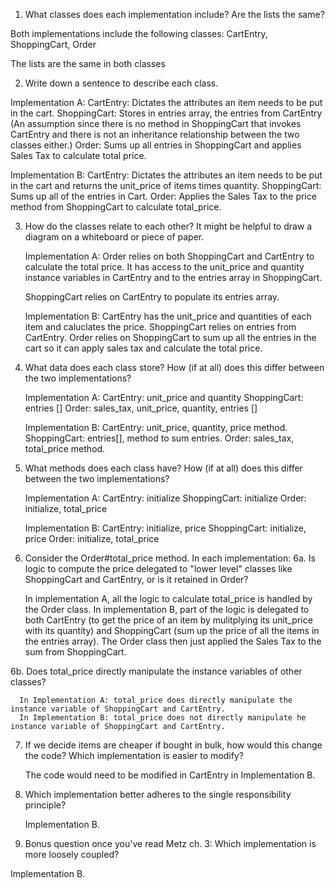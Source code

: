 1. What classes does each implementation include? Are the lists the same?

  Both implementations include the following classes: CartEntry, ShoppingCart, Order

  The lists are the same in both classes

2. Write down a sentence to describe each class.

  Implementation A:
  CartEntry: Dictates the attributes an item needs to be put in the cart.
  ShoppingCart: Stores in entries array, the entries from CartEntry (An assumption since there is no method in ShoppingCart that invokes CartEntry and there is not an inheritance relationship between the two classes either.)
  Order: Sums up all entries in ShoppingCart and applies Sales Tax to calculate total price.

  Implementation B:
  CartEntry: Dictates the attributes an item needs to be put in the cart and returns the unit_price of items times quantity.
  ShoppingCart: Sums up all of the entries in Cart.
  Order: Applies the Sales Tax to the price method from ShoppingCart to calculate total_price.


3. How do the classes relate to each other? It might be helpful to draw a diagram on a whiteboard or piece of paper.

    Implementation A:
    Order relies on both ShoppingCart and CartEntry to calculate the total price. It has access to the unit_price and quantity instance variables in CartEntry and to the entries array in ShoppingCart.

    ShoppingCart relies on CartEntry to populate its entries array.

    Implementation B:
    CartEntry has the unit_price and quantities of each item and caluclates the price.
    ShoppingCart relies on entries from CartEntry.
    Order relies on ShoppingCart to sum up all the entries in the cart so it can apply sales tax and calculate the total price.

4. What data does each class store? How (if at all) does this differ between the two implementations?

    Implementation A:
    CartEntry: unit_price and quantity
    ShoppingCart: entries []
    Order: sales_tax, unit_price, quantity, entries []

    Implementation B:
    CartEntry: unit_price, quantity, price method.
    ShoppingCart: entries[], method to sum entries.
    Order: sales_tax, total_price method.


5. What methods does each class have? How (if at all) does this differ between the two implementations?

    Implementation A:
    CartEntry: initialize
    ShoppingCart: initialize
    Order: initialize, total_price

    Implementation B:
    CartEntry: initialize, price
    ShoppingCart: initialize, price
    Order: initialize, total_price

6. Consider the Order#total_price method. In each implementation:
  6a. Is logic to compute the price delegated to "lower level" classes like ShoppingCart and CartEntry, or is it retained in Order?

    In implementation A, all the logic to calculate total_price is handled by the Order class.
    In implementation B, part of the logic is delegated to both CartEntry (to get the price of an item by mulitplying its unit_price with its quantity) and ShoppingCart (sum up the price of all the items in the entries array). The Order class then just applied the Sales Tax to the sum from ShoppingCart.

  6b. Does total_price directly manipulate the instance variables of other classes?

      In Implementation A: total_price does directly manipulate the instance variable of ShoppingCart and CartEntry.
      In Implementation B: total_price does not directly manipulate he instance variable of ShoppingCart and CartEntry.

7. If we decide items are cheaper if bought in bulk, how would this change the code? Which implementation is easier to modify?

    The code would need to be modified in CartEntry in Implementation B.

8. Which implementation better adheres to the single responsibility principle?

   Implementation B.

9. Bonus question once you've read Metz ch. 3: Which implementation is more loosely coupled?

  Implementation B.



